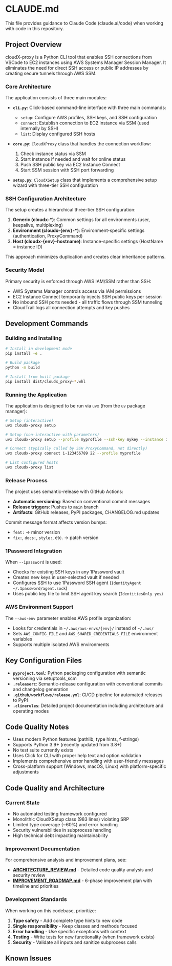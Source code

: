 # CLAUDE.md

This file provides guidance to Claude Code (claude.ai/code) when working with code in this repository.

## Project Overview

cloudX-proxy is a Python CLI tool that enables SSH connections from VSCode to EC2 instances using AWS Systems Manager Session Manager. It eliminates the need for direct SSH access or public IP addresses by creating secure tunnels through AWS SSM.

### Core Architecture

The application consists of three main modules:

- **`cli.py`**: Click-based command-line interface with three main commands:
  - `setup`: Configure AWS profiles, SSH keys, and SSH configuration
  - `connect`: Establish connection to EC2 instance via SSM (used internally by SSH)
  - `list`: Display configured SSH hosts

- **`core.py`**: `CloudXProxy` class that handles the connection workflow:
  1. Check instance status via SSM
  2. Start instance if needed and wait for online status
  3. Push SSH public key via EC2 Instance Connect
  4. Start SSM session with SSH port forwarding

- **`setup.py`**: `CloudXSetup` class that implements a comprehensive setup wizard with three-tier SSH configuration

### SSH Configuration Architecture

The setup creates a hierarchical three-tier SSH configuration:

1. **Generic (cloudx-*)**: Common settings for all environments (user, keepalive, multiplexing)
2. **Environment (cloudx-{env}-*)**: Environment-specific settings (authentication, ProxyCommand)
3. **Host (cloudx-{env}-hostname)**: Instance-specific settings (HostName = instance ID)

This approach minimizes duplication and creates clear inheritance patterns.

### Security Model

Primary security is enforced through AWS IAM/SSM rather than SSH:
- AWS Systems Manager controls access via IAM permissions
- EC2 Instance Connect temporarily injects SSH public keys per session
- No inbound SSH ports needed - all traffic flows through SSM tunneling
- CloudTrail logs all connection attempts and key pushes

## Development Commands

### Building and Installing

```bash
# Install in development mode
pip install -e .

# Build package
python -m build

# Install from built package
pip install dist/cloudx_proxy-*.whl
```

### Running the Application

The application is designed to be run via `uvx` (from the `uv` package manager):

```bash
# Setup (interactive)
uvx cloudx-proxy setup

# Setup (non-interactive with parameters)
uvx cloudx-proxy setup --profile myprofile --ssh-key mykey --instance i-123456789 --hostname myserver --yes

# Connect (typically called by SSH ProxyCommand, not directly)
uvx cloudx-proxy connect i-123456789 22 --profile myprofile

# List configured hosts
uvx cloudx-proxy list
```

### Release Process

The project uses semantic-release with GitHub Actions:

- **Automatic versioning**: Based on conventional commit messages
- **Release triggers**: Pushes to `main` branch
- **Artifacts**: GitHub releases, PyPI packages, CHANGELOG.md updates

Commit message format affects version bumps:
- `feat:` → minor version
- `fix:`, `docs:`, `style:`, etc. → patch version

### 1Password Integration

When `--1password` is used:
- Checks for existing SSH keys in any 1Password vault
- Creates new keys in user-selected vault if needed
- Configures SSH to use 1Password SSH agent (`IdentityAgent ~/.1password/agent.sock`)
- Uses public key file to limit SSH agent key search (`IdentitiesOnly yes`)

### AWS Environment Support

The `--aws-env` parameter enables AWS profile organization:
- Looks for credentials in `~/.aws/aws-envs/{env}/` instead of `~/.aws/`
- Sets `AWS_CONFIG_FILE` and `AWS_SHARED_CREDENTIALS_FILE` environment variables
- Supports multiple isolated AWS environments

## Key Configuration Files

- **`pyproject.toml`**: Python packaging configuration with semantic versioning via setuptools_scm
- **`.releaserc`**: Semantic-release configuration with conventional commits and changelog generation
- **`.github/workflows/release.yml`**: CI/CD pipeline for automated releases to PyPI
- **`.clinerules`**: Detailed project documentation including architecture and operating modes

## Code Quality Notes

- Uses modern Python features (pathlib, type hints, f-strings)
- Supports Python 3.9+ (recently updated from 3.8+)
- No test suite currently exists
- Uses Click for CLI with proper help text and option validation
- Implements comprehensive error handling with user-friendly messages
- Cross-platform support (Windows, macOS, Linux) with platform-specific adjustments

## Code Quality and Architecture

### Current State
- No automated testing framework configured
- Monolithic CloudXSetup class (983 lines) violating SRP
- Limited type coverage (~60%) and error handling
- Security vulnerabilities in subprocess handling
- High technical debt impacting maintainability

### Improvement Documentation
For comprehensive analysis and improvement plans, see:
- **[ARCHITECTURE_REVIEW.md](./ARCHITECTURE_REVIEW.md)** - Detailed code quality analysis and security review
- **[IMPROVEMENT_ROADMAP.md](./IMPROVEMENT_ROADMAP.md)** - 6-phase improvement plan with timeline and priorities

### Development Standards
When working on this codebase, prioritize:
1. **Type safety** - Add complete type hints to new code
2. **Single responsibility** - Keep classes and methods focused
3. **Error handling** - Use specific exceptions with context
4. **Testing** - Write tests for new functionality (when framework exists)
5. **Security** - Validate all inputs and sanitize subprocess calls

## Known Issues
